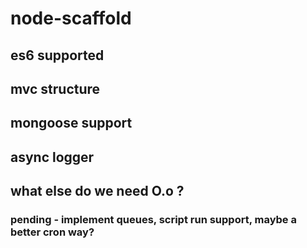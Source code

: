 # node-scaffold
## es6 supported
## mvc structure
## mongoose support
## async logger
## what else do we need O.o ?
### pending - implement queues, script run support, maybe a better cron way?
